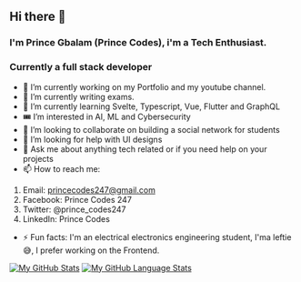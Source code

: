 ## Hi there 👋
### I'm Prince Gbalam (Prince Codes), i'm a Tech Enthusiast. 
### Currently a full stack developer


- 🔭 I’m currently working on my Portfolio and my youtube channel.
- 📖 I’m currently writing exams.
- 🌱 I’m currently learning Svelte, Typescript, Vue, Flutter and GraphQL
- 🎟 I’m interested in AI, ML and Cybersecurity
- 👯 I’m looking to collaborate on building a social network for students
- 🤔 I’m looking for help with UI designs
- 💬 Ask me about anything tech related or if you need help on your projects
- 📫 How to reach me: 
1. Email: princecodes247@gmail.com
2. Facebook: Prince Codes 247
3. Twitter: @prince_codes247
4. LinkedIn: Prince Codes
- ⚡ Fun facts: I'm an electrical electronics engineering student,
I'ma leftie😅, I prefer working on the Frontend.
<!--
**princecodes247/princecodes247** is a ✨ _special_ ✨ repository because its `README.md` (this file) appears on your GitHub profile.

Here are some ideas to get you started:

- 🔭 I’m currently working on ...
- 🌱 I’m currently learning ...
- 👯 I’m looking to collaborate on ...
- 🤔 I’m looking for help with ...
- 💬 Ask me about ...
- 📫 How to reach me: ...
- 😄 Pronouns: ...
- ⚡ Fun fact: ...
-->


[![My GitHub Stats](https://github-readme-stats.vercel.app/api/?username=princecodes247&count_private=true&theme=tokyonight&showicons=true)]()
[![My GitHub Language Stats](https://github-readme-stats.vercel.app/api/top-langs/?username=princecodes247&langs_count=8&theme=tokyonight)]()

